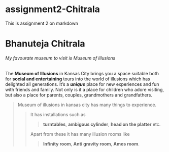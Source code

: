 # assignment2-Chitrala
This is assignment 2 on markdown

# Bhanuteja Chitrala
###### My favourate museum to visit is Museum of Illusions

The **Museum of Illusions** in Kansas City brings you a space suitable both for **social and entertaining** tours into the world of illusions which has delighted all generations. It’s a ***unique*** place for new experiences and fun with friends and family. Not only is it a place for children who adore visiting, but also a place for parents, couples, grandmothers and grandfathers.

>Museum of illusions in kansas city has many things to experience. 
>>It has installations such as
>>>**turntables**, **ambigous cylinder**, **head on the platter** etc.<br>
>>
>>Apart from these it has many illusion rooms like
>>>**Infinity room**, **Anti gravity room**, **Ames room**.<br>